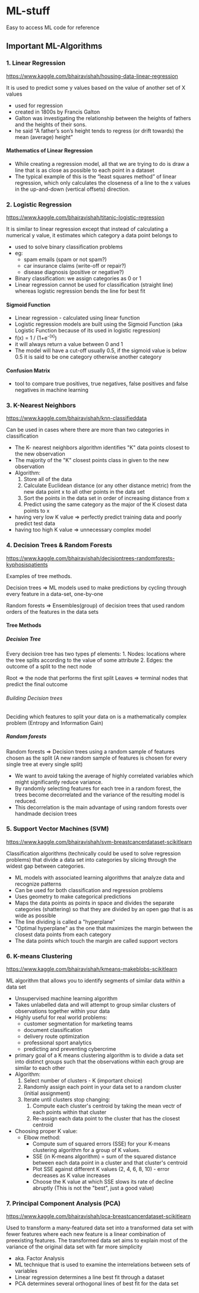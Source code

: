 ML-stuff
========
Easy to access ML code for reference

Important ML-Algorithms
-----------------------

### 1. Linear Regression
https://www.kaggle.com/bhairavishah/housing-data-linear-regression

It is used to predict some y values based on the value of another set of X values

- used for regression
- created in 1800s by Francis Galton
- Galton was investigating the relationship between the heights of fathers and the heights of their sons.
- he said “A father’s son’s height tends to regress (or drift towards) the mean (average) height”

#### Mathematics of Linear Regression
- While creating a regression model, all that we are trying to do is draw a line that is as close as possible to each point in a dataset
- The typical example of this is the “least squares method” of linear regression, which only calculates the closeness of a line to the x values in the up-and-down (vertical offsets) direction.

### 2. Logistic Regression
https://www.kaggle.com/bhairavishah/titanic-logistic-regression

It is similar to linear regression except that instead of calculating a numerical y value, it estimates which category a data point belongs to

- used to solve binary classification problems
- eg: 
  - spam emails (spam or not spam?)
  - car insurance claims (write-off or repair?)
  - disease diagnosis (positive or negative?)
- Binary classification: we assign categories as 0 or 1
- Linear regression cannot be used for classification (straight line) whereas logistic regression bends the line for best fit

#### Sigmoid Function
- Linear regression - calculated using linear function
- Logistic regression models are built using the Sigmoid Function (aka Logistic Function because of its used in logistic regression)
- f(x) = 1 / (1+e<sup>-(x)</sup>)
- it will always return a value between 0 and 1
- The model will have a cut-off usually 0.5, if the sigmoid value is below 0.5 it is said to be one category otherwise another category

#### Confusion Matrix
- tool to compare true positives, true negatives, false positives and false negatives in machine learning

### 3. K-Nearest Neighbors
https://www.kaggle.com/bhairavishah/knn-classifieddata

Can be used in cases where there are more than two categories in classification

- The K- nearest neighbors algorithm identifies "K" data points closest to the new observation
- The majority of the "K" closest points class in given to the new observation
- Algorithm:
    1. Store all of the data
    2. Calculate Euclidean distance (or any other distance metric) from the new data point x to all other points in the data set
    3. Sort the points in the data set in order of increasing distance from x
    4. Predict using the same category as the major of the K closest data points to x
- having very low K value => perfectly predict training data and poorly predict test data
- having too high K value => unnecessary complex model

### 4. Decision Trees & Random Forests
https://www.kaggle.com/bhairavishah/decisiontrees-randomforests-kyphosispatients

Examples of tree methods.

Decision trees => ML models used to make predictions by cycling through every feature in a data-set, one-by-one

Random forests => Ensembles(group) of decision trees that used random orders of the features in the data sets

#### Tree Methods
##### Decision Tree
Every decision tree has two types pf elements:
    1. Nodes: locations where the tree splits according to the value of some attribute
    2. Edges: the outcome of a split to the nect node

Root => the node that performs the first split
Leaves => terminal nodes that predict the final outcome

###### Building Decision trees
Deciding which features to split your data on is a mathematically complex problem (Entropy and Information Gain)

##### Random forests
Random forests => Decision trees using a random sample of features chosen as the split (A new random sample of features is chosen for every single tree at every single split)

- We want to avoid taking the average of highly correlated variables which might significantly reduce variance.
- By randomly selecting features for each tree in a random forest, the trees become decorrelated and the variance of the resulting model is reduced. 
- This decorrelation is the main advantage of using random forests over handmade decision trees

### 5. Support Vector Machines (SVM)
https://www.kaggle.com/bhairavishah/svm-breastcancerdataset-scikitlearn

Classification algorithms (technically could be used to solve regression problems) that divide a data set into categories by slicing through the widest gap between categories.

- ML models with associated learning algorithms that analyze data and recognize patterns
- Can be used for both classification and regression problems
- Uses geometry to make categorical predictions
- Maps the data points as points in space and divides the separate categories (shattering) so that they are divided by an open gap that is as wide as possible
- The line dividing is called a "hyperplane"
- "Optimal hyperplane" as the one that maximizes the margin between the closest data points from each category
- The data points which touch the margin are called support vectors

### 6. K-means Clustering
https://www.kaggle.com/bhairavishah/kmeans-makeblobs-scikitlearn

ML algorithm that allows you to identify segments of similar data within a data set

- Unsupervised machine learning algorithm
- Takes unlabelled data and will attempt to group similar clusters of observations together within your data
- Highly useful for real world problems:
  - customer segmentation for marketing teams
  - document classification
  - delivery route optimization
  - professional sport analytics
  - predicting and preventing cybercrime
- primary goal of a K means clustering algorithm is to divide a data set into distinct groups such that the observations within each group are similar to each other
- Algorithm:
    1. Select number of clusters - K (important choice)
    2. Randomly assign each point in your data set to a random cluster (initial assignment)
    3. Iterate until clusters stop changing:
       1. Compute each cluster's centroid by taking the mean vectr of each points within that cluster
       2. Re-assign each data point to the cluster that has the closest centroid
- Choosing proper K value:
  - Elbow method: 
    - Compute sum of squared errors (SSE) for your K-means clustering algorithm for a group of K values. 
    - SSE (in K-means algorithm) = sum of the squared distance between each data point in a cluster and that cluster's centroid
    - Plot SSE against different K values (2, 4, 6, 8, 10) - error decreases as K value increases
    - Choose the K value at which SSE slows its rate of decline abruptly (This is not the "best", just a good value)

### 7. Principal Component Analysis (PCA)
https://www.kaggle.com/bhairavishah/pca-breastcancerdataset-scikitlearn

Used to transform a many-featured data set into a transformed data set with fewer features where each new feature is a linear combination of preexisting features. The transformed data set aims to explain most of the variance of the original data set with far more simplicity

- aka. Factor Analysis
- ML technique that is used to examine the interrelations between sets of variables
- Linear regression determines a line best fit through a dataset
- PCA determines several orthogonal lines of best fit for the data set

